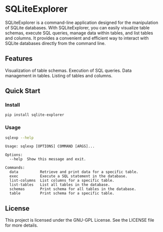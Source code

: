 # SQLiteExplorer

SQLiteExplorer is a command-line application designed for the manipulation of SQLite databases. With SQLiteExplorer, you can easily visualize table schemas, execute SQL queries, manage data within tables, and list tables and columns. It provides a convenient and efficient way to interact with SQLite databases directly from the command line.

## Features
Visualization of table schemas.
Execution of SQL queries.
Data management in tables.
Listing of tables and columns.

## Quick Start

### Install

```bash
pip install sqlite-explorer
```

### Usage

```bash
sqlexp --help
```

```
Usage: sqlexp [OPTIONS] COMMAND [ARGS]...

Options:
  --help  Show this message and exit.

Commands:
  data          Retrieve and print data for a specific table.
  exec          Execute a SQL statement in the database.
  list-columns  List columns for a specific table.
  list-tables   List all tables in the database.
  schemas       Print schema for all tables in the database.
  table         Print schema for a specific table.
```

## License

This project is licensed under the GNU-GPL License. See the LICENSE file for more details.

